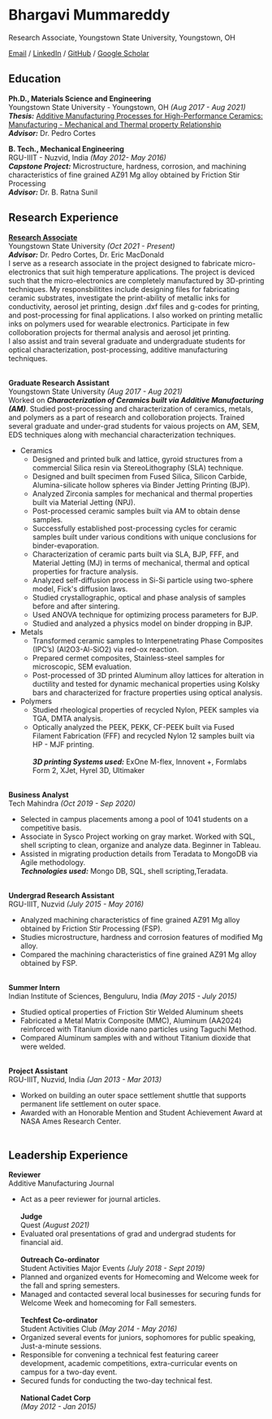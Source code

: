 # Bhargavi Mummareddy

Research Associate, Youngstown State University, Youngstown, OH <br>

[Email](mailto:mummareddybhargavi@gmail.com) / [LinkedIn](https://www.linkedin.com/in/bhargavi-mummareddy) / [GitHub](https://github.com/B-mummareddy/) / [Google Scholar](https://scholar.google.com/citations?user=IMidloMAAAAJ&hl=en)
##  Education
**Ph.D., Materials Science and Engineering** <br>
Youngstown State University - Youngstown, OH _(Aug 2017 - Aug 2021)_ <br>
**_Thesis:_** [Additive Manufacturing Processes for High-Performance Ceramics: Manufacturing - Mechanical and Thermal property Relationship](https://etd.ohiolink.edu/apexprod/rws_olink/r/1501/10?clear=10&p10_accession_num=ysu1629131959379597) <br>
**_Advisor:_** Dr. Pedro Cortes <br>

**B. Tech.,  Mechanical Engineering** <br>
RGU-IIIT - Nuzvid, India _(May 2012- May 2016)_ <br>
**_Capstone Project:_** Microstructure, hardness, corrosion, and machining characteristics of fine grained AZ91 Mg alloy obtained by Friction Stir Processing <br>
**_Advisor:_** Dr. B. Ratna Sunil<br>

##  Research Experience
**[Research Associate](https://ysu.edu/directory/people/bhargavi-mummareddy)**  <br> Youngstown State University _(Oct 2021 - Present)_ <br>
**_Advisor:_** Dr. Pedro Cortes, Dr. Eric MacDonald <br>
  I serve as a research associate in the project designed to fabricate micro-electronics that suit high temperature applications. The project is deviced such that the micro-electronics are completely manufactured by 3D-printing techniques. My responsbilitites include designing files for fabricating ceramic substrates, investigate the print-ability of metallic inks for conductivity, aerosol jet printing, design .dxf files and g-codes for printing, and post-processing for final applications. I also worked on printing metallic inks on polymers used for wearable electronics. Participate in few colloboration projects for thermal analysis and aerosol jet printing.<br> I also assist and train several graduate and undergraduate students for optical characterization, post-processing, additive manufacturing techniques.<br><br>

**Graduate Research Assistant** <br> Youngstown State University _(Aug 2017 - Aug 2021)_ <br>
  Worked on **_Characterization of Ceramics built via Additive Manufacturing (AM)_**. Studied post-processing and characterization of ceramics, metals, and polymers as a part of research and colloboration projects. Trained several graduate and under-grad students for vaious projects on AM, SEM, EDS techniques along with mechancial characterization techniques.
- Ceramics
  - Designed and printed bulk and lattice, gyroid structures from a commercial Silica resin via StereoLithography (SLA) technique.
  - Designed and built specimen from Fused Silica, Silicon Carbide, Alumina-silicate hollow spheres via Binder Jetting Printing (BJP).
  - Analyzed Zirconia samples for mechanical and thermal properties built via Material Jetting (NPJ).
  - Post-processed ceramic samples built via AM to obtain dense samples.
  - Successfully established post-processing cycles for ceramic samples built under various conditions with unique conclusions for binder-evaporation.
  - Characterization of ceramic parts built via SLA, BJP, FFF, and Material Jetting (MJ) in terms of mechanical, thermal and optical properties for fracture analysis.
  - Analyzed self-diffusion process in Si-Si particle using two-sphere model, Fick's diffusion laws.
  - Studied crystallographic, optical and phase analysis of samples before and after sintering.
  - Used ANOVA technique for optimizing process parameters for BJP.
  - Studied and analyzed a physics model on binder dropping in BJP.
- Metals
  - Transformed ceramic samples to Interpenetrating Phase Composites (IPC’s) (Al2O3-Al-SiO2) via red-ox reaction.
  - Prepared cermet composites, Stainless-steel samples for microscopic, SEM evaluation.
  - Post-processed of 3D printed Aluminum alloy lattices for alteration in ductility and tested for dynamic mechanical properties using Kolsky bars and characterized for fracture properties using optical analysis.
- Polymers
  - Studied rheological properties of recycled Nylon, PEEK samples via TGA, DMTA analysis.
  - Optically analyzed the PEEK, PEKK, CF-PEEK built via Fused Filament Fabrication (FFF) and recycled Nylon 12 samples built via HP - MJF printing.<br><br>
**_3D printing Systems used:_** ExOne M-flex, Innovent +, Formlabs Form 2, XJet, Hyrel 3D, Ultimaker<br><br>

**Business Analyst** <br> Tech Mahindra _(Oct 2019 - Sep 2020)_ <br>
- Selected in campus placements among a pool of 1041 students on a competitive basis.
- Associate in Sysco Project working on gray market. Worked with SQL, shell scripting to clean, organize and analyze data. Beginner in Tableau.
- Assisted in migrating production details from Teradata to MongoDB via Agile methodology.<br>
**_Technologies used:_** Mongo DB, SQL, shell scripting,Teradata.<br><br>

**Undergrad Research Assistant** <br> RGU-IIIT, Nuzvid _(July 2015 - May 2016)_ <br>
- Analyzed machining characteristics of fine grained AZ91 Mg alloy obtained by Friction Stir Processing (FSP).  
- Studies microstructure, hardness and corrosion features of modified Mg alloy.
- Compared the machining characteristics of fine grained AZ91 Mg alloy obtained by FSP. <br><br> 

**Summer Intern** <br> Indian Institute of Sciences, Benguluru, India _(May 2015 - July 2015)_ <br>
- Studied optical properties of Friction Stir Welded Aluminum sheets  
- Fabricated a Metal Matrix Composite (MMC), Aluminum (AA2024) reinforced with Titanium dioxide nano particles using Taguchi Method.  
- Compared Aluminum samples with and without Titanium dioxide that were welded.<br><br>

**Project Assistant** <br> RGU-IIIT, Nuzvid, India _(Jan 2013 - Mar 2013)_ <br>
- Worked on building an outer space settlement shuttle that supports permanent life settlement on outer space. 
- Awarded with an Honorable Mention and Student Achievement Award at NASA Ames Research Center.  <br><br>
    
## Leadership Experience
**Reviewer** <br> Additive Manufacturing Journal <br>
- Act as a peer reviewer for journal articles.<br><br>
**Judge** <br> Quest _(August 2021)_ <br>
- Evaluated oral presentations of grad and undergrad students for financial aid.<br><br>
**Outreach Co-ordinator** <br> Student Activities Major Events _(July 2018 - Sept 2019)_ <br>
- Planned and organized events for Homecoming and Welcome week for the fall and spring semesters.
- Managed and contacted several local businesses for securing funds for Welcome Week and homecoming for Fall semesters.<br><br>
**Techfest Co-ordinator** <br> Student Activities Club _(May 2014 - May 2016)_ <br>
- Organized several events for juniors, sophomores for public speaking, Just-a-minute sessions.
- Responsible for convening a technical fest featuring career development, academic competitions, extra-curricular events on campus for a two-day event.
- Secured funds for conducting the two-day technical fest.<br><br>
**National Cadet Corp** <br> _(May 2012 - Jan 2015)_ <br>

